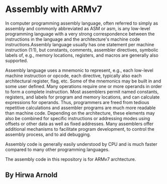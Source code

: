 # Assembly with ARMv7

In computer programming assembly language, often referred to simply as assembly and commonly abbreviated as ASM or asm, is any low-level programming language with a very strong correspondence between the instructions in the language and the architecture's machine code instructions.Assembly language usually has one statement per machine instruction (1:1), but constants, comments, assembler directives, symbolic labels of, e.g., memory locations, registers, and macros are generally also supported.

Assembly language uses a mnemonic to represent, e.g., each low-level machine instruction or opcode, each directive, typically also each architectural register, flag, etc. Some of the mnemonics may be built in and some user defined. Many operations require one or more operands in order to form a complete instruction. Most assemblers permit named constants, registers, and labels for program and memory locations, and can calculate expressions for operands. Thus, programmers are freed from tedious repetitive calculations and assembler programs are much more readable than machine code. Depending on the architecture, these elements may also be combined for specific instructions or addressing modes using offsets or other data as well as fixed addresses. Many assemblers offer additional mechanisms to facilitate program development, to control the assembly process, and to aid debugging.

Assembly code is generally easily understood by CPU and is much faster compared to many other programming languages.

The assembly code in this repository is for ARMv7 archtecture.

## By Hirwa Arnold
